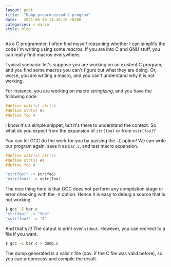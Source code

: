 ```yaml
---
layout: post
title:  "Dump preprocessed C program"
date:   2021-06-30 11:30:15 +0200
categories: c macro
style: blog
---
```


As a C programmer, I often find myself reasoning whether I can simplify the code I'm writing using some *macros*. If you are into C and GNU stuff, you can really find macros everywhere.

Typical scenario: let's suppose you are working on an existent C program, and you find some macros you can't figure out what they are doing.
Or, worse, you are writing a macro, and you can't understand why it is not working.

For instance, you are working on macro *stringizing*, and you have the following code.

```c
#define xstr(s) str(s)
#define str(s) #s
#define foo 4
```

I know it's a simple snippet, but it's there to understand the context.
So what do you expect from the expansion of `str(foo)` or from `xstr(foo)`?

You can let GCC do the work for you by passing the `-E` option! We can write our program again, save it as `bar.c`, and test macro expansion.

```c
#define xstr(s) str(s)
#define str(s) #s
#define foo 4

"str(foo)" -> str(foo) 
"xstr(foo)" -> xstr(foo)
```

The nice thing here is that GCC does not perform any compilation stage or error checking with the `-E` option. Hence it is easy to debug a source that is not working.

```bash
$ gcc -E bar.c
"str(foo)" -> "foo"
"xstr(foo)" -> "4"
```

And that's it! The output is print over `stdout`. However, you can redirect to a file if you want.

```bash
$ gcc -E bar.c > dump.c
```

The dump generated is a valid `C` file (obv. if the C file was valid before), so you can preprocess and compile the result.